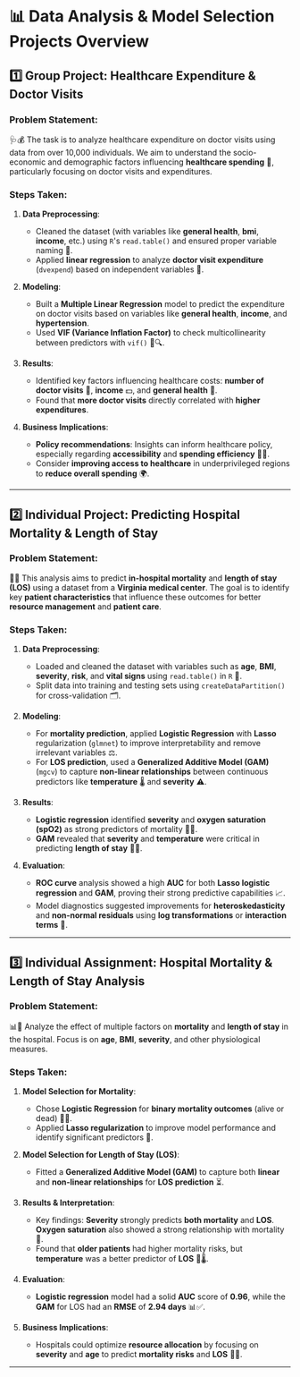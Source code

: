 # 📊 **Data Analysis & Model Selection Projects Overview**

## 1️⃣ **Group Project: Healthcare Expenditure & Doctor Visits**

### Problem Statement:
🩺💰 The task is to analyze healthcare expenditure on doctor visits using data from over 10,000 individuals. We aim to understand the socio-economic and demographic factors influencing **healthcare spending** 🏥, particularly focusing on doctor visits and expenditures.

### Steps Taken:

1. **Data Preprocessing**:  
   - Cleaned the dataset (with variables like **general health**, **bmi**, **income**, etc.) using `R`'s `read.table()` and ensured proper variable naming 📝.
   - Applied **linear regression** to analyze **doctor visit expenditure** (`dvexpend`) based on independent variables 🧮.

2. **Modeling**:  
   - Built a **Multiple Linear Regression** model to predict the expenditure on doctor visits based on variables like **general health**, **income**, and **hypertension**. 
   - Used **VIF (Variance Inflation Factor)** to check multicollinearity between predictors with `vif()` 🧠🔍.

3. **Results**:  
   - Identified key factors influencing healthcare costs: **number of doctor visits** 🏥, **income** 💵, and **general health** 💪.  
   - Found that **more doctor visits** directly correlated with **higher expenditures**. 

4. **Business Implications**:  
   - **Policy recommendations**: Insights can inform healthcare policy, especially regarding **accessibility** and **spending efficiency** 🔄💡.
   - Consider **improving access to healthcare** in underprivileged regions to **reduce overall spending** 🌍.

---

## 2️⃣ **Individual Project: Predicting Hospital Mortality & Length of Stay**

### Problem Statement:
🏥🔬 This analysis aims to predict **in-hospital mortality** and **length of stay (LOS)** using a dataset from a **Virginia medical center**. The goal is to identify key **patient characteristics** that influence these outcomes for better **resource management** and **patient care**.

### Steps Taken:

1. **Data Preprocessing**:  
   - Loaded and cleaned the dataset with variables such as **age**, **BMI**, **severity**, **risk**, and **vital signs** using `read.table()` in `R` 🧹.
   - Split data into training and testing sets using `createDataPartition()` for cross-validation 🗂️.

2. **Modeling**:  
   - For **mortality prediction**, applied **Logistic Regression** with **Lasso** regularization (`glmnet`) to improve interpretability and remove irrelevant variables ⚖️.
   - For **LOS prediction**, used a **Generalized Additive Model (GAM)** (`mgcv`) to capture **non-linear relationships** between continuous predictors like **temperature** 🌡️ and **severity** ⚠️.

3. **Results**:  
   - **Logistic regression** identified **severity** and **oxygen saturation (spO2)** as strong predictors of mortality 🧠💡.
   - **GAM** revealed that **severity** and **temperature** were critical in predicting **length of stay** 🔑🏥.

4. **Evaluation**:  
   - **ROC curve** analysis showed a high **AUC** for both **Lasso logistic regression** and **GAM**, proving their strong predictive capabilities 📈.
   - Model diagnostics suggested improvements for **heteroskedasticity** and **non-normal residuals** using **log transformations** or **interaction terms** 🔧.

---

## 3️⃣ **Individual Assignment: Hospital Mortality & Length of Stay Analysis**

### Problem Statement:
📊💉 Analyze the effect of multiple factors on **mortality** and **length of stay** in the hospital. Focus is on **age**, **BMI**, **severity**, and other physiological measures.

### Steps Taken:

1. **Model Selection for Mortality**:  
   - Chose **Logistic Regression** for **binary mortality outcomes** (alive or dead) 🏥💀.
   - Applied **Lasso regularization** to improve model performance and identify significant predictors 🧮.

2. **Model Selection for Length of Stay (LOS)**:  
   - Fitted a **Generalized Additive Model (GAM)** to capture both **linear** and **non-linear relationships** for **LOS prediction** ⏳.

3. **Results & Interpretation**:  
   - Key findings: **Severity** strongly predicts **both mortality** and **LOS**. **Oxygen saturation** also showed a strong relationship with mortality 🔬.
   - Found that **older patients** had higher mortality risks, but **temperature** was a better predictor of **LOS** 🏥🌡️.

4. **Evaluation**:  
   - **Logistic regression** model had a solid **AUC** score of **0.96**, while the **GAM** for LOS had an **RMSE** of **2.94 days** 📊✅.

5. **Business Implications**:  
   - Hospitals could optimize **resource allocation** by focusing on **severity** and **age** to predict **mortality risks** and **LOS** 🏥💡.

---
